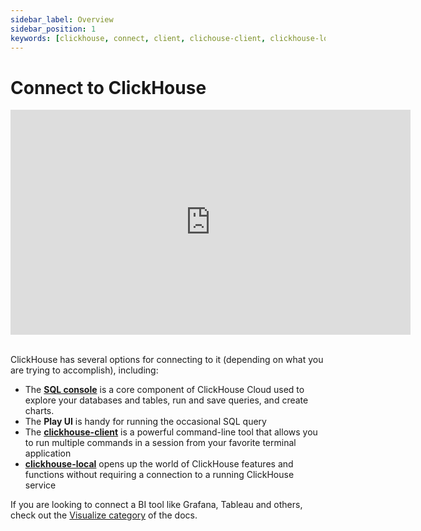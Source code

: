 ```yaml
---
sidebar_label: Overview
sidebar_position: 1
keywords: [clickhouse, connect, client, clichouse-client, clickhouse-local, bi, visualization, tool]
---
```


# Connect to ClickHouse

<div class='vimeo-container'>
<iframe
   src="https://player.vimeo.com/video/752727825?h=54e24416c6"
   width="640"
   height="360"
   frameborder="0"
   allow="autoplay; fullscreen; picture-in-picture"
   allowfullscreen>
</iframe>
</div>

<br/>

ClickHouse has several options for connecting to it (depending on what you are trying to accomplish), including:

- The [**SQL console**](/docs/en/get-started/sql-console.md) is a core component of ClickHouse Cloud used to explore your databases and tables, run and save queries, and create charts.
- The **Play UI** is handy for running the occasional SQL query
- The [**clickhouse-client**](/docs/en/integrations/cli.mdx) is a powerful command-line tool that allows you to run multiple commands in a session from your favorite terminal application
- [**clickhouse-local**](/docs/en/integrations/clickhouse-client-local.md) opens up the world of ClickHouse features and functions without requiring a connection to a running ClickHouse service

If you are looking to connect a BI tool like Grafana, Tableau and others, check out the [Visualize category](./data-visualization.md) of the docs.
